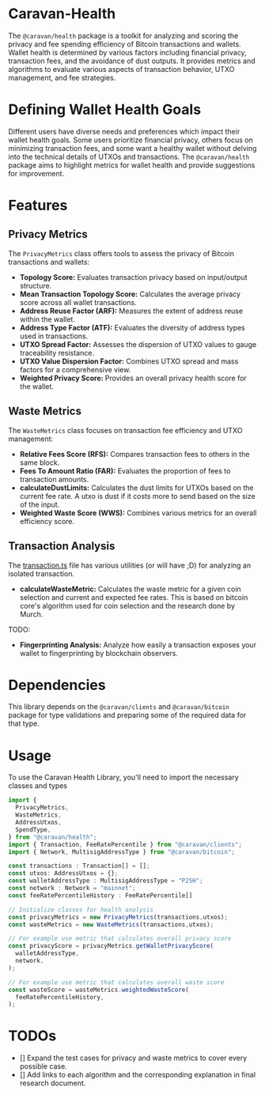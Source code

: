 # Caravan-Health

The `@caravan/health` package is a toolkit for analyzing and scoring the privacy and fee spending efficiency of Bitcoin transactions and wallets. Wallet health is determined by various factors including financial privacy, transaction fees, and the avoidance of dust outputs. It provides metrics and algorithms to evaluate various aspects of transaction behavior, UTXO management, and fee strategies.

# Defining Wallet Health Goals

Different users have diverse needs and preferences which impact their wallet health goals. Some users prioritize financial privacy, others focus on minimizing transaction fees, and some want a healthy wallet without delving into the technical details of UTXOs and transactions. The `@caravan/health ` package aims to highlight metrics for wallet health and provide suggestions for improvement.

# Features

## Privacy Metrics

The `PrivacyMetrics` class offers tools to assess the privacy of Bitcoin transactions and wallets:

- **Topology Score:** Evaluates transaction privacy based on input/output structure.
- **Mean Transaction Topology Score:** Calculates the average privacy score across all wallet transactions.
- **Address Reuse Factor (ARF):** Measures the extent of address reuse within the wallet.
- **Address Type Factor (ATF):** Evaluates the diversity of address types used in transactions.
- **UTXO Spread Factor:** Assesses the dispersion of UTXO values to gauge traceability resistance.
- **UTXO Value Dispersion Factor:** Combines UTXO spread and mass factors for a comprehensive view.
- **Weighted Privacy Score:** Provides an overall privacy health score for the wallet.

## Waste Metrics

The `WasteMetrics` class focuses on transaction fee efficiency and UTXO management:

- **Relative Fees Score (RFS):** Compares transaction fees to others in the same block.
- **Fees To Amount Ratio (FAR):** Evaluates the proportion of fees to transaction amounts.
- **calculateDustLimits:** Calculates the dust limits for UTXOs based on the current fee rate. A utxo is dust if it costs more to send based on the size of the input.
- **Weighted Waste Score (WWS):** Combines various metrics for an overall efficiency score.

## Transaction Analysis

The [transaction.ts](./src/transaction.ts) file has various utilities (or will have ;D) for analyzing an isolated transaction.

- **calculateWasteMetric:** Calculates the waste metric for a given coin selection and current and expected fee rates. This is based on bitcoin core's algorithm used for coin selection and the research done by Murch.

TODO:

- **Fingerprinting Analysis:** Analyze how easily a transaction exposes your wallet to fingerprinting by blockchain observers.

# Dependencies

This library depends on the `@caravan/clients` and `@caravan/bitcoin` package for type validations and preparing some of the required data for that type.

# Usage

To use the Caravan Health Library, you'll need to import the necessary classes and types

```javascript
import {
  PrivacyMetrics,
  WasteMetrics,
  AddressUtxos,
  SpendType,
} from "@caravan/health";
import { Transaction, FeeRatePercentile } from "@caravan/clients";
import { Network, MultisigAddressType } from "@caravan/bitcoin";

const transactions : Transaction[] = [];
const utxos: AddressUtxos = {};
const walletAddressType : MultisigAddressType = "P2SH";
const network : Network = "mainnet";
const feeRatePercentileHistory : FeeRatePercentile[]

// Initialize classes for health analysis
const privacyMetrics = new PrivacyMetrics(transactions,utxos);
const wasteMetrics = new WasteMetrics(transactions,utxos);

// For example use metric that calculates overall privacy score
const privacyScore = privacyMetrics.getWalletPrivacyScore(
  walletAddressType,
  network,
);

// For example use metric that calculates overall waste score
const wasteScore = wasteMetrics.weightedWasteScore(
  feeRatePercentileHistory,
);
```

# TODOs

- [] Expand the test cases for privacy and waste metrics to cover every possible case.
- [] Add links to each algorithm and the corresponding explanation in final research document.
